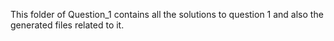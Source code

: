 This folder of Question_1 contains all the solutions to question 1 
and also the generated files related to it.
